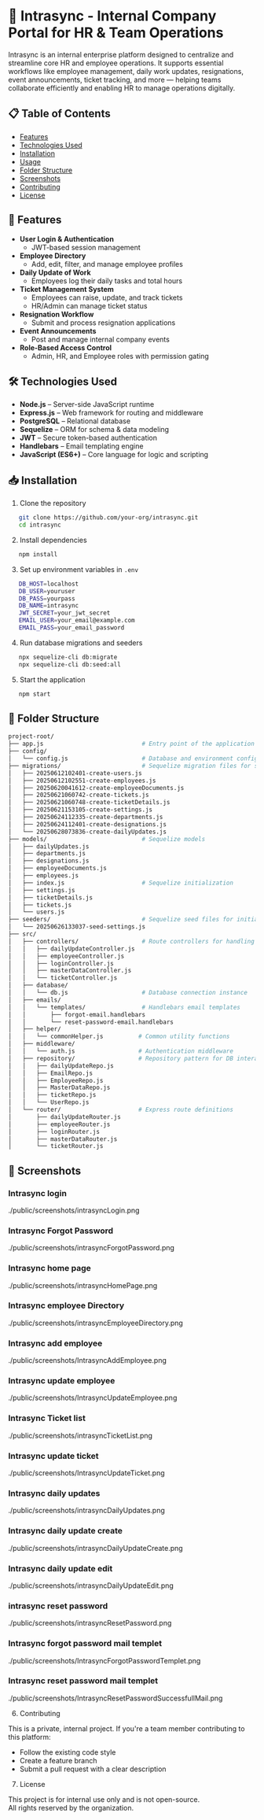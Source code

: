 # 🏢 Intrasync - Internal Company Portal for HR & Team Operations

Intrasync is an internal enterprise platform designed to centralize and streamline core HR and employee operations. 
It supports essential workflows like employee management, daily work updates, resignations, event announcements, 
ticket tracking, and more — helping teams collaborate efficiently and enabling HR to manage operations digitally.

## 📋 Table of Contents

- [Features](#-features)
- [Technologies Used](#-technologies-used)
- [Installation](#-installation)
- [Usage](#-usage)
- [Folder Structure](#-folder-structure)
- [Screenshots](#-screenshots)
- [Contributing](#-contributing)
- [License](#-license)

## 🚀 Features

- **User Login & Authentication**
  - JWT-based session management
- **Employee Directory**
  - Add, edit, filter, and manage employee profiles
- **Daily Update of Work**
  - Employees log their daily tasks and total hours
- **Ticket Management System**
  - Employees can raise, update, and track tickets
  - HR/Admin can manage ticket status
- **Resignation Workflow**
  - Submit and process resignation applications
- **Event Announcements**
  - Post and manage internal company events
- **Role-Based Access Control**
  - Admin, HR, and Employee roles with permission gating

## 🛠️ Technologies Used

- **Node.js** – Server-side JavaScript runtime
- **Express.js** – Web framework for routing and middleware
- **PostgreSQL** – Relational database
- **Sequelize** – ORM for schema & data modeling
- **JWT** – Secure token-based authentication
- **Handlebars** – Email templating engine
- **JavaScript (ES6+)** – Core language for logic and scripting

## 📥 Installation

1. Clone the repository
```bash
   git clone https://github.com/your-org/intrasync.git
   cd intrasync
```

2. Install dependencies
```bash
   npm install
```

3. Set up environment variables in `.env`
```bash
   DB_HOST=localhost
   DB_USER=youruser
   DB_PASS=yourpass
   DB_NAME=intrasync
   JWT_SECRET=your_jwt_secret
   EMAIL_USER=your_email@example.com
   EMAIL_PASS=your_email_password
```

4. Run database migrations and seeders
```bash
   npx sequelize-cli db:migrate
   npx sequelize-cli db:seed:all
```

5. Start the application
```bash
   npm start
```
## 📂 Folder Structure
```bash
project-root/
├── app.js                            # Entry point of the application
├── config/
│   └── config.js                     # Database and environment configuration
├── migrations/                       # Sequelize migration files for schema setup
│   ├── 20250612102401-create-users.js
│   ├── 20250612102551-create-employees.js
│   ├── 20250620041612-create-employeeDocuments.js
│   ├── 20250621060742-create-tickets.js
│   ├── 20250621060748-create-ticketDetails.js
│   ├── 20250621153105-create-settings.js
│   ├── 20250624112335-create-departments.js
│   ├── 20250624112401-create-designations.js
│   └── 20250628073836-create-dailyUpdates.js
├── models/                           # Sequelize models
│   ├── dailyUpdates.js
│   ├── departments.js
│   ├── designations.js
│   ├── employeeDocuments.js
│   ├── employees.js
│   ├── index.js                      # Sequelize initialization
│   ├── settings.js
│   ├── ticketDetails.js
│   ├── tickets.js
│   └── users.js
├── seeders/                          # Sequelize seed files for initial data
│   └── 20250626133037-seed-settings.js
├── src/
│   ├── controllers/                  # Route controllers for handling business logic
│   │   ├── dailyUpdateController.js
│   │   ├── employeeController.js
│   │   ├── loginController.js
│   │   ├── masterDataController.js
│   │   └── ticketController.js
│   ├── database/
│   │   └── db.js                     # Database connection instance
│   ├── emails/
│   │   └── templates/                # Handlebars email templates
│   │       ├── forgot-email.handlebars
│   │       └── reset-password-email.handlebars
│   ├── helper/
│   │   └── commonHelper.js          # Common utility functions
│   ├── middleware/
│   │   └── auth.js                  # Authentication middleware
│   ├── repository/                  # Repository pattern for DB interactions
│   │   ├── dailyUpdateRepo.js
│   │   ├── EmailRepo.js
│   │   ├── EmployeeRepo.js
│   │   ├── MasterDataRepo.js
│   │   ├── ticketRepo.js
│   │   └── UserRepo.js
│   └── router/                      # Express route definitions
│       ├── dailyUpdateRouter.js
│       ├── employeeRouter.js
│       ├── loginRouter.js
│       ├── masterDataRouter.js
│       └── ticketRouter.js

```
## 📸 Screenshots

### Intrasync login
./public/screenshots/intrasyncLogin.png

### Intrasync Forgot Password
./public/screenshots/intrasyncForgotPassword.png

###  Intrasync home page 
./public/screenshots/intrasyncHomePage.png

### Intrasync employee Directory 
./public/screenshots/intrasyncEmployeeDirectory.png

### Intrasync add employee
./public/screenshots/IntrasyncAddEmployee.png

### Intrasync update employee
./public/screenshots/IntrasyncUpdateEmployee.png

### Intrasync Ticket list 
./public/screenshots/intrasyncTicketList.png

### Intrasync update ticket
./public/screenshots/IntrasyncUpdateTicket.png

### Intrasync daily updates 
./public/screenshots/intrasyncDailyUpdates.png

### Intrasync daily update create
./public/screenshots/intrasyncDailyUpdateCreate.png

### Intrasync daily update edit
./public/screenshots/intrasyncDailyUpdateEdit.png

### intrasync reset password
./public/screenshots/intrasyncResetPassword.png

### Intrasync forgot password mail templet
./public/screenshots/IntrasyncForgotPasswordTemplet.png

### Intrasync reset password mail templet
./public/screenshots/IntrasyncResetPasswordSuccessfullMail.png

6. Contributing

This is a private, internal project. If you're a team member contributing to this platform:

- Follow the existing code style
- Create a feature branch
- Submit a pull request with a clear description

7. License

This project is for internal use only and is not open-source.  
All rights reserved by the organization.
